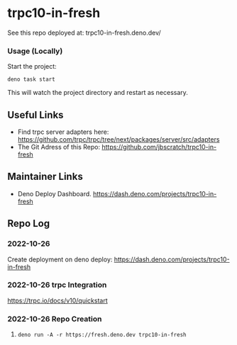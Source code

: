 # trpc10-in-fresh

See this repo deployed at: trpc10-in-fresh.deno.dev/

### Usage (Locally)

Start the project:

```
deno task start
```

This will watch the project directory and restart as necessary.

## Useful Links 

- Find trpc server adapters here: https://github.com/trpc/trpc/tree/next/packages/server/src/adapters
- The Git Adress of this Repo: https://github.com/jbscratch/trpc10-in-fresh

## Maintainer Links 

- Deno Deploy Dashboard. https://dash.deno.com/projects/trpc10-in-fresh

## Repo Log 

### 2022-10-26 

Create deployment on deno deploy: https://dash.deno.com/projects/trpc10-in-fresh

### 2022-10-26 trpc Integration 

https://trpc.io/docs/v10/quickstart

### 2022-10-26 Repo Creation 

1. `deno run -A -r https://fresh.deno.dev trpc10-in-fresh`